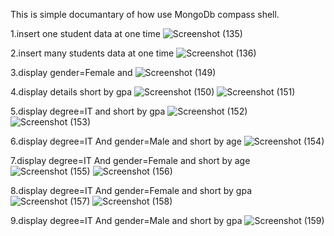 This is simple documantary of how use MongoDb compass shell.

1.insert one student data at one time
![Screenshot (135)](https://github.com/user-attachments/assets/cf48a28f-7fea-477f-b336-6d6138133a4a)

2.insert many students data at one time
![Screenshot (136)](https://github.com/user-attachments/assets/8192ccf6-7e1a-4127-b692-b9882720bba2)

3.display gender=Female and 
![Screenshot (149)](https://github.com/user-attachments/assets/ffb8d96f-cc23-4973-abbe-34c4b97ceba5)

4.display details short by gpa
![Screenshot (150)](https://github.com/user-attachments/assets/fc0d3c27-26c7-4401-a231-17f2acf92bed)
![Screenshot (151)](https://github.com/user-attachments/assets/7f42eddd-f922-4c2f-9c54-c157108b3532)

5.display degree=IT and short by gpa
![Screenshot (152)](https://github.com/user-attachments/assets/f3e359be-70b1-4d18-b14a-b5e8d2bbee7a)
![Screenshot (153)](https://github.com/user-attachments/assets/659a0c60-0385-420a-a9a1-397b44df7730)

6.display degree=IT And gender=Male and short by age
![Screenshot (154)](https://github.com/user-attachments/assets/7f3b6743-9169-4b55-90aa-86dcb777c54c)

7.display degree=IT And gender=Female and short by age
![Screenshot (155)](https://github.com/user-attachments/assets/1d0a8062-4ede-40f5-8e2f-7aca0770cd1a)
![Screenshot (156)](https://github.com/user-attachments/assets/9d5f6d39-f45f-4c2d-a74a-9775d7375436)

8.display degree=IT And gender=Female and short by gpa
![Screenshot (157)](https://github.com/user-attachments/assets/be1eb2b7-cdb1-4f6d-bd05-b6df6c956640)
![Screenshot (158)](https://github.com/user-attachments/assets/9efa4076-58b5-4044-aac2-b5463f1a2ec5)

9.display degree=IT And gender=Male and short by gpa
![Screenshot (159)](https://github.com/user-attachments/assets/9e12a896-e1db-4e71-8a06-dd9cbaa6f61c)
